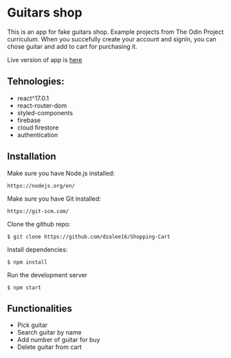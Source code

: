 # Guitars shop

This is an app for fake guitars shop. Example projects from The Odin Project curriculum. When you succefully create your account and signIn, you can chose guitar and add to cart for purchasing it.

Live version of app is [here](https://guitars-shop.netlify.app)

## Tehnologies:

- react^17.0.1
- react-router-dom
- styled-components
- firebase
- cloud firestore
- authentication

## Installation

Make sure you have Node.js installed:

```
https://nodejs.org/en/
```

Make sure you have Git installed:

```
https://git-scm.com/
```

Clone the github repo:

```
$ git clone https://github.com/dzalee16/Shopping-Cart
```

Install dependencies:

```
$ npm install
```

Run the development server

```
$ npm start
```

## Functionalities

- Pick guitar
- Search guitar by name
- Add number of guitar for buy
- Delete guitar from cart
